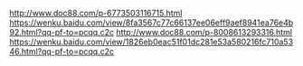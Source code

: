 http://www.doc88.com/p-6773503116715.html
https://wenku.baidu.com/view/8fa3567c77c66137ee06eff9aef8941ea76e4b92.html?qq-pf-to=pcqq.c2c
http://www.doc88.com/p-8008613293316.html
https://wenku.baidu.com/view/1826eb0eac51f01dc281e53a580216fc710a5346.html?qq-pf-to=pcqq.c2c

